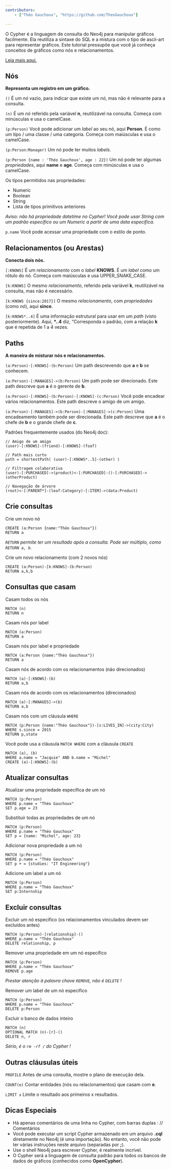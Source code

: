 ```yaml
---
contributors:
    - ["Théo Gauchoux", "https://github.com/TheoGauchoux"]

---
```

O Cypher é a linguagem de consulta do Neo4j para manipular gráficos facilmente. Ela reutiliza a sintaxe do SQL e a mistura com o tipo de ascii-art para representar gráficos. Este tutorial pressupõe que você já conheça conceitos de gráficos como nós e relacionamentos.

[Leia mais aqui.](https://neo4j.com/developer/cypher-query-language/)

## Nós

**Representa um registro em um gráfico.**

`()`
É um *nó* vazio, para indicar que existe um *nó*, mas não é relevante para a consulta.

`(n)`
É um *nó* referido pela variável **n**, reutilizável na consulta. Começa com minúsculas e usa o camelCase.

`(p:Person)`
Você pode adicionar um *label* ao seu nó, aqui **Person**. É como um tipo / uma classe / uma categoria. Começa com maiúsculas e usa o camelCase.

`(p:Person:Manager)`
Um nó pode ter muitos *labels*.

`(p:Person {name : 'Théo Gauchoux', age : 22})`
Um nó pode ter algumas *propriedades*, aqui **name** e **age**. Começa com minúsculas e usa o camelCase.

Os tipos permitidos nas propriedades:

- Numeric
- Boolean
- String
- Lista de tipos primitivos anteriores

*Aviso: não há propriedade datetime no Cypher! Você pode usar String com um padrão específico ou um Numeric a partir de uma data específica.*

`p.name`
Você pode acessar uma propriedade com o estilo de ponto.

## Relacionamentos (ou Arestas)

**Conecta dois nós.**

`[:KNOWS]`
É um *relacionamento* com o *label* **KNOWS**. É um *label* como um rótulo do nó. Começa com maiúsculas e usa UPPER_SNAKE_CASE.

`[k:KNOWS]`
O mesmo *relacionamento*, referido pela variável **k**, reutilizável na consulta, mas não é necessário.

`[k:KNOWS {since:2017}]`
O mesmo *relacionamento*, com *propriedades* (como *nó*), aqui **since**.

`[k:KNOWS*..4]`
É uma informação estrutural para usar em um *path* (visto posteriormente). Aqui, **\*..4** diz, “Corresponda o padrão, com a relação **k** que é repetida de 1 a 4 vezes.

## Paths

**A maneira de misturar nós e relacionamentos.**

`(a:Person)-[:KNOWS]-(b:Person)`
Um path descrevendo que **a** e **b** se conhecem.

`(a:Person)-[:MANAGES]->(b:Person)`
Um path pode ser direcionado. Este path descreve que **a** é o gerente de **b**.

`(a:Person)-[:KNOWS]-(b:Person)-[:KNOWS]-(c:Person)`
Você pode encadear vários relacionamentos. Este path descreve o amigo de um amigo.

`(a:Person)-[:MANAGES]->(b:Person)-[:MANAGES]->(c:Person)`
Uma encadeamento também pode ser direcionada. Este path descreve que **a** é o chefe de **b** e o grande chefe de **c**.

Padrões frequentemente usados (do Neo4j doc):

```cypher
// Amigo de um amigo
(user)-[:KNOWS]-(friend)-[:KNOWS]-(foaf)

// Path mais curto
path = shortestPath( (user)-[:KNOWS*..5]-(other) )

// Filtragem colaborativa
(user)-[:PURCHASED]->(product)<-[:PURCHASED]-()-[:PURCHASED]->(otherProduct)

// Navegação de árvore
(root)<-[:PARENT*]-(leaf:Category)-[:ITEM]->(data:Product)
```

## Crie consultas

Crie um novo nó

```cypher
CREATE (a:Person {name:"Théo Gauchoux"})
RETURN a
```

*`RETURN` permite ter um resultado após a consulta. Pode ser múltiplo, como `RETURN a, b`.*

Crie um novo relacionamento (com 2 novos nós)

```cypher
CREATE (a:Person)-[k:KNOWS]-(b:Person)
RETURN a,k,b
```

## Consultas que casam

Casam todos os nós

```cypher
MATCH (n)
RETURN n
```

Casam nós por label

```cypher
MATCH (a:Person)
RETURN a
```

Casam nós por label e propriedade

```cypher
MATCH (a:Person {name:"Théo Gauchoux"})
RETURN a
```

Casam nós de acordo com os relacionamentos (não direcionados)

```cypher
MATCH (a)-[:KNOWS]-(b)
RETURN a,b
```

Casam nós de acordo com os relacionamentos (direcionados)

```cypher
MATCH (a)-[:MANAGES]->(b)
RETURN a,b
```

Casam nós com um cláusula `WHERE`

```cypher
MATCH (p:Person {name:"Théo Gauchoux"})-[s:LIVES_IN]->(city:City)
WHERE s.since = 2015
RETURN p,state
```

Você pode usa a cláusula `MATCH WHERE` com a cláusula `CREATE`

```cypher
MATCH (a), (b)
WHERE a.name = "Jacquie" AND b.name = "Michel"
CREATE (a)-[:KNOWS]-(b)
```

## Atualizar consultas

Atualizar uma propriedade específica de um nó

```cypher
MATCH (p:Person)
WHERE p.name = "Théo Gauchoux"
SET p.age = 23
```

Substituir todas as propriedades de um nó

```cypher
MATCH (p:Person)
WHERE p.name = "Théo Gauchoux"
SET p = {name: "Michel", age: 23}
```

Adicionar nova propriedade a um nó

```cypher
MATCH (p:Person)
WHERE p.name = "Théo Gauchoux"
SET p + = {studies: "IT Engineering"}
```

Adicione um label a um nó

```cypher
MATCH (p:Person)
WHERE p.name = "Théo Gauchoux"
SET p:Internship
```

## Excluir consultas

Excluir um nó específico (os relacionamentos vinculados devem ser excluídos antes)

```cypher
MATCH (p:Person)-[relationship]-()
WHERE p.name = "Théo Gauchoux"
DELETE relationship, p
```

Remover uma propriedade em um nó específico

```cypher
MATCH (p:Person)
WHERE p.name = "Théo Gauchoux"
REMOVE p.age
```

*Prestar atenção à palavra chave `REMOVE`, não é `DELETE` !*

Remover um label de um nó específico

```cypher
MATCH (p:Person)
WHERE p.name = "Théo Gauchoux"
DELETE p:Person
```

Excluir o banco de dados inteiro

```cypher
MATCH (n)
OPTIONAL MATCH (n)-[r]-()
DELETE n, r
```

*Sério, é o `rm -rf /` do Cypher !*

## Outras cláusulas úteis

`PROFILE`
Antes de uma consulta, mostre o plano de execução dela.

`COUNT(e)`
Contar entidades (nós ou relacionamentos) que casam com **e**.

`LIMIT x`
Limite o resultado aos primeiros x resultados.

## Dicas Especiais

- Há apenas comentários de uma linha no Cypher, com barras duplas : // Comentários
- Você pode executar um script Cypher armazenado em um arquivo **.cql** diretamente no Neo4j (é uma importação). No entanto, você não pode ter várias instruções neste arquivo (separadas por **;**).
- Use o shell Neo4j para escrever Cypher, é realmente incrível.
- O Cypher será a linguagem de consulta padrão para todos os bancos de dados de gráficos (conhecidos como **OpenCypher**).
